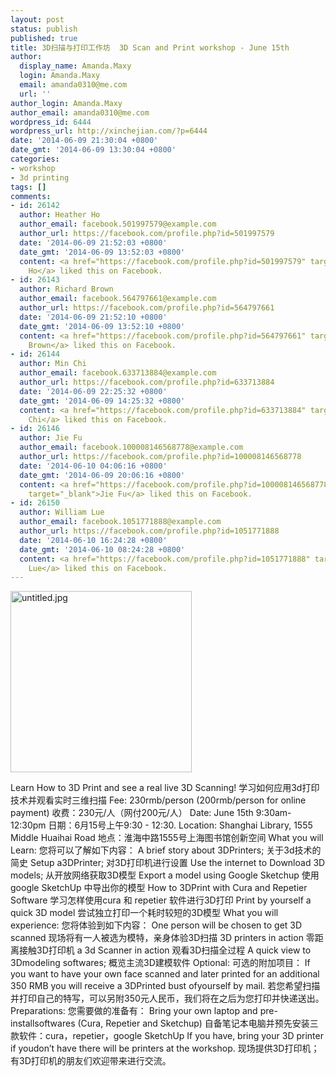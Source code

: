 ```yaml
---
layout: post
status: publish
published: true
title: 3D扫描与打印工作坊  3D Scan and Print workshop - June 15th
author:
  display_name: Amanda.Maxy
  login: Amanda.Maxy
  email: amanda0310@me.com
  url: ''
author_login: Amanda.Maxy
author_email: amanda0310@me.com
wordpress_id: 6444
wordpress_url: http://xinchejian.com/?p=6444
date: '2014-06-09 21:30:04 +0800'
date_gmt: '2014-06-09 13:30:04 +0800'
categories:
- workshop
- 3d printing
tags: []
comments:
- id: 26142
  author: Heather Ho
  author_email: facebook.501997579@example.com
  author_url: https://facebook.com/profile.php?id=501997579
  date: '2014-06-09 21:52:03 +0800'
  date_gmt: '2014-06-09 13:52:03 +0800'
  content: <a href="https://facebook.com/profile.php?id=501997579" target="_blank">Heather
    Ho</a> liked this on Facebook.
- id: 26143
  author: Richard Brown
  author_email: facebook.564797661@example.com
  author_url: https://facebook.com/profile.php?id=564797661
  date: '2014-06-09 21:52:10 +0800'
  date_gmt: '2014-06-09 13:52:10 +0800'
  content: <a href="https://facebook.com/profile.php?id=564797661" target="_blank">Richard
    Brown</a> liked this on Facebook.
- id: 26144
  author: Min Chi
  author_email: facebook.633713884@example.com
  author_url: https://facebook.com/profile.php?id=633713884
  date: '2014-06-09 22:25:32 +0800'
  date_gmt: '2014-06-09 14:25:32 +0800'
  content: <a href="https://facebook.com/profile.php?id=633713884" target="_blank">Min
    Chi</a> liked this on Facebook.
- id: 26146
  author: Jie Fu
  author_email: facebook.100008146568778@example.com
  author_url: https://facebook.com/profile.php?id=100008146568778
  date: '2014-06-10 04:06:16 +0800'
  date_gmt: '2014-06-09 20:06:16 +0800'
  content: <a href="https://facebook.com/profile.php?id=100008146568778"
    target="_blank">Jie Fu</a> liked this on Facebook.
- id: 26150
  author: William Lue
  author_email: facebook.1051771888@example.com
  author_url: https://facebook.com/profile.php?id=1051771888
  date: '2014-06-10 16:24:28 +0800'
  date_gmt: '2014-06-10 08:24:28 +0800'
  content: <a href="https://facebook.com/profile.php?id=1051771888" target="_blank">William
    Lue</a> liked this on Facebook.
---
```

<p><a href="http://xinchejian.com/wp-content/uploads/2013/04/untitled5.jpg"><img class="aligncenter size-thumbnail wp-image-4636" src="http://xinchejian.com/wp-content/uploads/2013/04/untitled5-290x290.jpg" alt="untitled.jpg" width="290" height="290" /></a></p>
<p>Learn How to 3D Print and see a real live 3D Scanning! 学习如何应用3d打印技术并观看实时三维扫描 Fee: 230rmb/person (200rmb/person for online payment) 收费：230元/人（网付200元/人） Date: June 15th 9:30am- 12:30pm 日期：6月15号上午9:30 - 12:30. Location: Shanghai Library, 1555 Middle Huaihai Road 地点：淮海中路1555号上海图书馆创新空间 What you will Learn: 您将可以了解如下内容： A brief story about 3DPrinters; 关于3d技术的简史 Setup a3DPrinter; 对3D打印机进行设置 Use the internet to Download 3D models; 从开放网络获取3D模型 Export a model using Google Sketchup 使用 google SketchUp 中导出你的模型 How to 3DPrint with Cura and Repetier Software 学习怎样使用cura 和 repetier 软件进行3D打印 Print by yourself a quick 3D model 尝试独立打印一个耗时较短的3D模型 What you will experience: 您将体验到如下内容： One person will be chosen to get 3D scanned 现场将有一人被选为模特，亲身体验3D扫描 3D printers in action 零距离接触3D打印机 a 3d Scanner in action 观看3D扫描全过程 A quick view to 3Dmodeling softwares; 概览主流3D建模软件 Optional: 可选的附加项目： If you want to have your own face scanned and later printed for an additional 350 RMB you will receive a 3DPrinted bust ofyourself by mail. 若您希望扫描并打印自己的特写，可以另附350元人民币，我们将在之后为您打印并快递送出。 Preparations: 您需要做的准备有： Bring your own laptop and pre-installsoftwares (Cura, Repetier and Sketchup) 自备笔记本电脑并预先安装三款软件：cura，repetier，google SketchUp If you have, bring your 3D printer if youdon&rsquo;t have there will be printers at the workshop. 现场提供3D打印机；有3D打印机的朋友们欢迎带来进行交流。</p>
